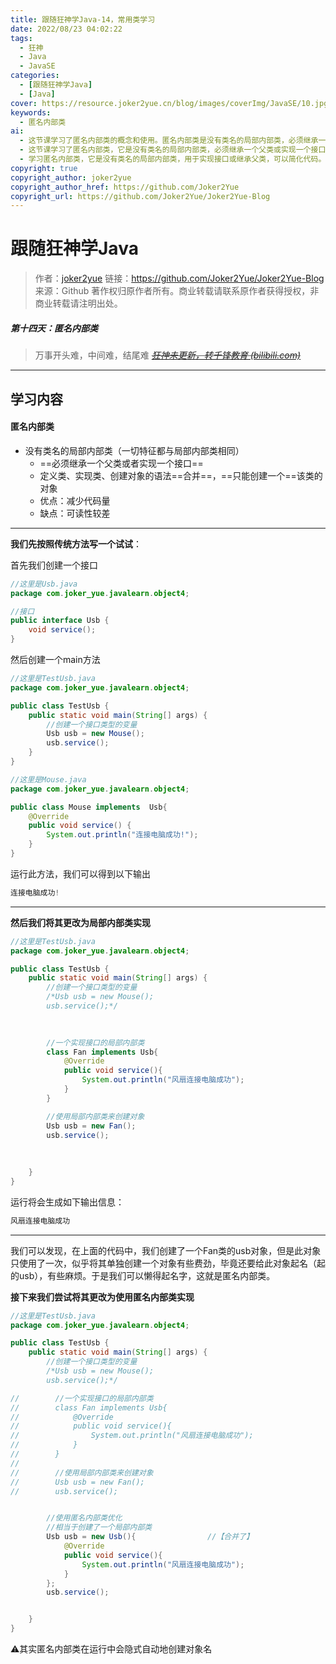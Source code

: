 ```yaml
---
title: 跟随狂神学Java-14，常用类学习
date: 2022/08/23 04:02:22
tags:
  - 狂神
  - Java
  - JavaSE
categories:
  - [跟随狂神学Java]
  - [Java]
cover: https://resource.joker2yue.cn/blog/images/coverImg/JavaSE/10.jpg
keywords:
  - 匿名内部类
ai:
  - 这节课学习了匿名内部类的概念和使用。匿名内部类是没有类名的局部内部类，必须继承一个父类或者实现一个接口。它的定义、实现和对象创建语法合并在一起，通常用于创建只需使用一次的类。虽然可以减少代码量，但可读性较差。示例中演示了匿名内部类实现一个接口的方式，使得对象创建更加简洁。
  - 这节课学习了匿名内部类，它是没有类名的局部内部类，必须继承一个父类或实现一个接口。匿名内部类将定义类、实现类和创建对象的语法合并，但只能创建一个该类的对象。它有减少代码量的优点，但可读性较差。通过示例演示了如何使用匿名内部类实现接口，简化代码。
  - 学习匿名内部类，它是没有类名的局部内部类，用于实现接口或继承父类，可以简化代码。
copyright: true
copyright_author: joker2yue
copyright_author_href: https://github.com/Joker2Yue
copyright_url: https://github.com/Joker2Yue/Joker2Yue-Blog
---
```

# 跟随狂神学Java
> 作者：[joker2yue](https://github.com/Joker2Yue)
> 链接：https://github.com/Joker2Yue/Joker2Yue-Blog
> 来源：Github
> 著作权归原作者所有。商业转载请联系原作者获得授权，非商业转载请注明出处。
##### 第十四天：匿名内部类

> 万事开头难，中间难，结尾难
> *~~[狂神未更新，转千锋教育 (bilibili.com)](https://www.bilibili.com/video/BV1vt4y197nY?spm_id_from=333.337.search-card.all.click)~~*

---

## 学习内容

#### 匿名内部类

* 没有类名的局部内部类（一切特征都与局部内部类相同）
  * ==必须继承一个父类或者实现一个接口==
  * 定义类、实现类、创建对象的语法==合并==，==只能创建一个==该类的对象
  * 优点：减少代码量
  * 缺点：可读性较差

---

**我们先按照传统方法写一个试试**：

首先我们创建一个接口

~~~java
//这里是Usb.java
package com.joker_yue.javalearn.object4;

//接口
public interface Usb {
    void service();
}
~~~

然后创建一个main方法

~~~java
//这里是TestUsb.java
package com.joker_yue.javalearn.object4;

public class TestUsb {
    public static void main(String[] args) {
        //创建一个接口类型的变量
        Usb usb = new Mouse();
        usb.service();
    }
}
~~~

~~~java
//这里是Mouse.java
package com.joker_yue.javalearn.object4;

public class Mouse implements  Usb{
    @Override
    public void service() {
        System.out.println("连接电脑成功!");
    }
}
~~~

运行此方法，我们可以得到以下输出

~~~java
连接电脑成功!
~~~

---

**然后我们将其更改为局部内部类实现**

~~~java
//这里是TestUsb.java
package com.joker_yue.javalearn.object4;

public class TestUsb {
    public static void main(String[] args) {
        //创建一个接口类型的变量
        /*Usb usb = new Mouse();
        usb.service();*/

        
        
        //一个实现接口的局部内部类
        class Fan implements Usb{
            @Override
            public void service(){
                System.out.println("风扇连接电脑成功");
            }
        }

        //使用局部内部类来创建对象
        Usb usb = new Fan();
        usb.service();
        
        
        
    }
}

~~~

运行将会生成如下输出信息：

~~~java
风扇连接电脑成功
~~~

---

我们可以发现，在上面的代码中，我们创建了一个Fan类的usb对象，但是此对象只使用了一次，似乎将其单独创建一个对象有些费劲，毕竟还要给此对象起名（起的usb），有些麻烦。于是我们可以懒得起名字，这就是匿名内部类。

**接下来我们尝试将其更改为使用匿名内部类实现**

~~~java
//这里是TestUsb.java
package com.joker_yue.javalearn.object4;

public class TestUsb {
    public static void main(String[] args) {
        //创建一个接口类型的变量
        /*Usb usb = new Mouse();
        usb.service();*/

//        //一个实现接口的局部内部类
//        class Fan implements Usb{
//            @Override
//            public void service(){
//                System.out.println("风扇连接电脑成功");
//            }
//        }
//
//        //使用局部内部类来创建对象
//        Usb usb = new Fan();
//        usb.service();


        //使用匿名内部类优化
        //相当于创建了一个局部内部类
        Usb usb = new Usb(){				//【合并了】
            @Override
            public void service(){
                System.out.println("风扇连接电脑成功");
            }
        };
        usb.service();


    }
}

~~~





⚠️其实匿名内部类在运行中会隐式自动地创建对象名

